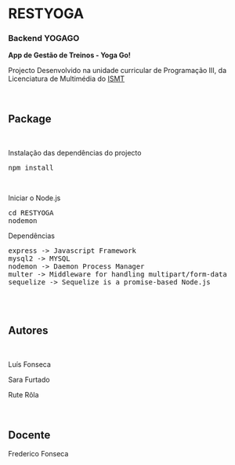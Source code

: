 # RESTYOGA

<h3>Backend YOGAGO</h3>
<strong>App de Gestão de Treinos - Yoga Go!</strong>
<p>Projecto Desenvolvido na unidade curricular de Programação III, da Licenciatura de Multimédia do <a href="https://ismt.pt/">ISMT</a></p>
<br>

<h2>Package</h2>
<br>
<p>Instalação das dependências do projecto</p>
<pre>npm install</pre>
<br>
<p>Iniciar o Node.js</p>
<pre>
cd RESTYOGA
nodemon
</pre>
<p>Dependências</p>
<pre>
express -> Javascript Framework
mysql2 -> MYSQL 
nodemon -> Daemon Process Manager
multer -> Middleware for handling multipart/form-data
sequelize -> Sequelize is a promise-based Node.js
</pre>
<br>
<br>
<h2>Autores</h2>
<br>
<p>Luís Fonseca</p>
<p>Sara Furtado</p>
<p>Rute Rôla</p>
<br>
<h2>Docente</h2>
<p>Frederico Fonseca</p>

